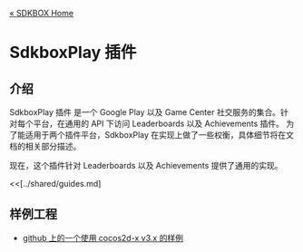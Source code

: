 [&#171; SDKBOX Home](http://sdkbox.com)

<h1>SdkboxPlay 插件</h1>

## 介绍

SdkboxPlay 插件 是一个 Google Play 以及 Game Center 社交服务的集合。针对每个平台，在通用的 API 下访问 Leaderboards 以及 Achievements 插件。
为了能适用于两个插件平台，SdkboxPlay 在实现上做了一些权衡，具体细节将在文档的相关部分描述。

现在，这个插件针对 Leaderboards 以及 Achievements 提供了通用的实现。

<<[../shared/guides.md]

## 样例工程

* [github 上的一个使用 cocos2d-x v3.x 的样例](https://github.com/sdkbox/sdkbox-sample-sdkboxplay)

